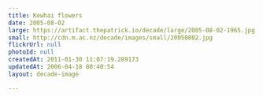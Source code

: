 ```yaml
---
title: Kowhai flowers
date: 2005-08-02
large: https://artifact.thepatrick.io/decade/large/2005-08-02-1965.jpg
small: http://cdn.m.ac.nz/decade/images/small/20050802.jpg
flickrUrl: null
photoId: null
createdAt: 2011-01-30 11:07:19.289173
updatedAt: 2006-04-18 00:40:54
layout: decade-image

---
```


